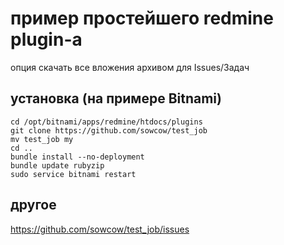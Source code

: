 # пример простейшего redmine plugin-а

опция скачать все вложения архивом для Issues/Задач

## установка (на примере Bitnami)

```
cd /opt/bitnami/apps/redmine/htdocs/plugins
git clone https://github.com/sowcow/test_job
mv test_job my
cd ..
bundle install --no-deployment
bundle update rubyzip
sudo service bitnami restart
```

## другое

https://github.com/sowcow/test_job/issues

